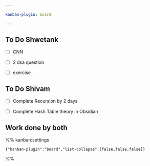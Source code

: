 ```yaml
---

kanban-plugin: board

---
```


## To Do Shwetank

- [ ] CNN
- [ ] 2 dsa question
- [ ] exercise


## To Do Shivam

- [ ] Complete Recursion by 2 days
- [ ] Complete Hash Table theory in Obsidian


## Work done by both





%% kanban:settings
```
{"kanban-plugin":"board","list-collapse":[false,false,false]}
```
%%
